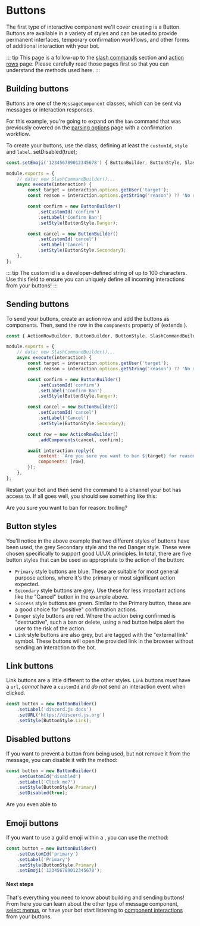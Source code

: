# Buttons

The first type of interactive component we'll cover creating is a Button. Buttons are available in a variety of styles and can be used to provide permanent interfaces, temporary confirmation workflows, and other forms of additional interaction with your bot.

::: tip
This page is a follow-up to the [slash commands](/slash-commands/advanced-creation) section and [action rows](/message-components/action-rows) page. Please carefully read those pages first so that you can understand the methods used here.
:::

## Building buttons

Buttons are one of the `MessageComponent` classes, which can be sent via messages or interaction responses.

For this example, you're going to expand on the `ban` command that was previously covered on the [parsing options](/slash-commands/parsing-options.md) page with a confirmation workflow.

To create your buttons, use the <DocsLink section="builders" path="ButtonBuilder:Class"/> class, defining at least the `customId`, `style` and `label`.
setDisabled(true);
```js {1,9-17}
const.setEmoji('123456789012345678') { ButtonBuilder, ButtonStyle, SlashCommandBuilder } = require('discord.js');

module.exports = {
	// data: new SlashCommandBuilder()...
	async execute(interaction) {
		const target = interaction.options.getUser('target');
		const reason = interaction.options.getString('reason') ?? 'No reason provided';

		const confirm = new ButtonBuilder()
			.setCustomId('confirm')
			.setLabel('Confirm Ban')
			.setStyle(ButtonStyle.Danger);

		const cancel = new ButtonBuilder()
			.setCustomId('cancel')
			.setLabel('Cancel')
			.setStyle(ButtonStyle.Secondary);
	},
};
```

::: tip
The custom id is a developer-defined string of up to 100 characters. Use this field to ensure you can uniquely define all incoming interactions from your buttons!
:::

## Sending buttons

To send your buttons, create an action row and add the buttons as components. Then, send the row in the `components` property of <DocsLink path="InteractionReplyOptions:Interface" /> (extends <DocsLink path="BaseMessageOptions:Interface" />).

```js {1,19-20,24}
const { ActionRowBuilder, ButtonBuilder, ButtonStyle, SlashCommandBuilder } = require('discord.js');

module.exports = {
	// data: new SlashCommandBuilder()...
	async execute(interaction) {
		const target = interaction.options.getUser('target');
		const reason = interaction.options.getString('reason') ?? 'No reason provided';

		const confirm = new ButtonBuilder()
			.setCustomId('confirm')
			.setLabel('Confirm Ban')
			.setStyle(ButtonStyle.Danger);

		const cancel = new ButtonBuilder()
			.setCustomId('cancel')
			.setLabel('Cancel')
			.setStyle(ButtonStyle.Secondary);

		const row = new ActionRowBuilder()
			.addComponents(cancel, confirm);

		await interaction.reply({
			content: `Are you sure you want to ban ${target} for reason: ${reason}?`,
			components: [row],
		});
	},
};
```

Restart your bot and then send the command to a channel your bot has access to. If all goes well, you should see something like this:

<DiscordMessages>
	<DiscordMessage profile="bot">
		<template #interactions>
			<DiscordInteraction profile="user" :command="true">ban</DiscordInteraction>
		</template>
		Are you sure you want to ban <DiscordMention :highlight="true" profile="user" /> for reason: trolling?
		<template #actions>
			<DiscordButtons>
				<DiscordButton type="secondary">Cancel</DiscordButton>
				<DiscordButton type="danger">Confirm Ban</DiscordButton>
			</DiscordButtons>
		</template>
	</DiscordMessage>
</DiscordMessages>

## Button styles

You'll notice in the above example that two different styles of buttons have been used, the grey Secondary style and the red Danger style. These were chosen specifically to support good UI/UX principles. In total, there are five button styles that can be used as appropriate to the action of the button:

<DiscordMessages>
	<DiscordMessage profile="bot">
		<template #interactions>
			<DiscordInteraction profile="user" :command="true">buttons</DiscordInteraction>
		</template>
		<template #actions>
			<DiscordButtons>
				<DiscordButton type="primary">Primary</DiscordButton>
				<DiscordButton type="secondary">Secondary</DiscordButton>
				<DiscordButton type="success">Success</DiscordButton>
				<DiscordButton type="danger">Danger</DiscordButton>
				<DiscordButton type="link" url="https://discord.js.org">Link</DiscordButton>
			</DiscordButtons>
		</template>
	</DiscordMessage>
</DiscordMessages>

- `Primary` style buttons are blue. These are suitable for most general purpose actions, where it's the primary or most significant action expected.
- `Secondary` style buttons are grey. Use these for less important actions like the "Cancel" button in the example above.
- `Success` style buttons are green. Similar to the Primary button, these are a good choice for "positive" confirmation actions.
- `Danger` style buttons are red. Where the action being confirmed is "destructive", such a ban or delete, using a red button helps alert the user to the risk of the action.
- `Link` style buttons are also grey, but are tagged with the "external link" symbol. These buttons will open the provided link in the browser without sending an interaction to the bot.

## Link buttons

Link buttons are a little different to the other styles. `Link` buttons _must_ have a `url`, _cannot_ have a `customId` and _do not_ send an interaction event when clicked.

```js {3}
const button = new ButtonBuilder()
	.setLabel('discord.js docs')
	.setURL('https://discord.js.org')
	.setStyle(ButtonStyle.Link);
```

## Disabled buttons

If you want to prevent a button from being used, but not remove it from the message, you can disable it with the <DocsLink section="builders" path="ButtonBuilder:Class#setDisabled" type="method"/> method:

```js {5}
const button = new ButtonBuilder()
	.setCustomId('disabled')
	.setLabel('Click me?')
	.setStyle(ButtonStyle.Primary)
	.setDisabled(true);
```

<DiscordMessages>
	<DiscordMessage profile="bot">
		<template #interactions>
			<DiscordInteraction profile="user" :command="true">button</DiscordInteraction>
		</template>
		Are you even able to 
		<template #actions>
			<DiscordButtons>
				<DiscordButton :disabled="true">Click me?</DiscordButton>
			</DiscordButtons>
		</template>
	</DiscordMessage>
</DiscordMessages>

## Emoji buttons

If you want to use a guild emoji within a <DocsLink path="ButtonBuilder:Class"/>, you can use the <DocsLink path="ButtonBuilder:Class#setEmoji" type="method"/> method:

```js {5}
const button = new ButtonBuilder()
	.setCustomId('primary')
	.setLabel('Primary')
	.setStyle(ButtonStyle.Primary)
	.setEmoji('123456789012345678');
```

#### Next steps

That's everything you need to know about building and sending buttons! From here you can learn about the other type of message component, [select menus](/message-components/select-menus), or have your bot start listening to [component interactions](/message-components/interactions) from your buttons. 
